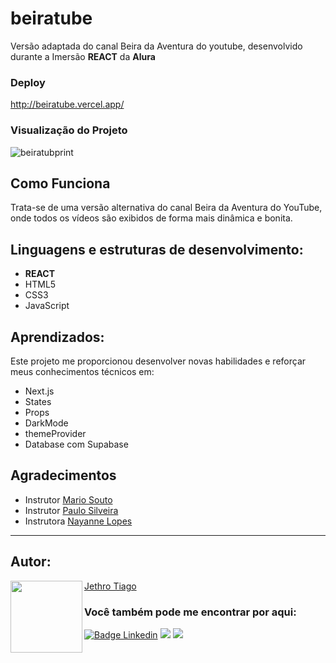 # beiratube
Versão adaptada do canal Beira da Aventura do youtube, desenvolvido durante a Imersão <strong>REACT</strong> da <strong>Alura</strong>

### Deploy

http://beiratube.vercel.app/

### Visualização do Projeto

![beiratubprint](https://user-images.githubusercontent.com/103612874/201820439-43aa518b-db63-4243-83cb-c21cb3d845cd.jpg)

## Como Funciona

Trata-se de uma versão alternativa do canal Beira da Aventura do YouTube, onde todos os vídeos são exibidos de forma mais dinâmica e bonita.

## Linguagens e estruturas de desenvolvimento:

* <strong>REACT</strong>
* HTML5
* CSS3
* JavaScript

## Aprendizados:

Este projeto me proporcionou desenvolver novas habilidades e reforçar meus conhecimentos técnicos em:

- Next.js
- States
- Props
- DarkMode
- themeProvider
- Database com Supabase

## Agradecimentos

* Instrutor [Mario Souto](https://github.com/pedromarins)
* Instrutor [Paulo Silveira](https://github.com/pedromarins)
* Instrutora [Nayanne Lopes](https://www.linkedin.com/in/nayannebatista/)

---

<h2 id="autor" align="left">Autor:</h2>
  <img align="left" src="https://avatars.githubusercontent.com/u/103612874?v=4" width=115>
<a href="https://github.com/JethroTiago">Jethro Tiago</a>
<h3 align="left">Você também pode me encontrar por aqui:</h3>
<p align="left">
  <a href="https://www.linkedin.com/in/jethrotiago/"><img src="https://img.shields.io/badge/LinkedIn-0077B5?style=for-the-badge&logo=linkedin&logoColor=white" alt="Badge Linkedin" /></a>
  <a href="https://www.youtube.com/c/BEIRADAAVENTURA" target="_blank"><img src="https://img.shields.io/badge/YouTube-FF0000?style=for-the-badge&logo=youtube&logoColor=white" target="_blank"></a>
  <a href="https://instagram.com/jethrotiago" target="_blank"><img src="https://img.shields.io/badge/-Instagram-%23E4405F?style=for-the-badge&logo=instagram&logoColor=white" target="_blank"></a>
  <br>

